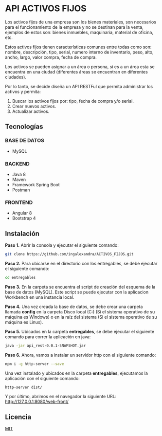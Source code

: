 # API ACTIVOS FIJOS

Los activos fijos de una empresa son los bienes materiales, son necesarios para el
funcionamiento de la empresa y no se destinan para la venta, ejemplos de estos son: bienes
inmuebles, maquinaria, material de oficina, etc.

Estos activos fijos tienen características comunes entre todas como son: nombre, descripción,
tipo, serial, numero interno de inventario, peso, alto, ancho, largo, valor compra, fecha de
compra.

Los activos se pueden asignar a un área o persona, si es a un área esta se encuentra en una
ciudad (diferentes áreas se encuentran en diferentes ciudades).

Por lo tanto, se decide diseña un API RESTFul que permita administrar los activos y permita:

1. Buscar los activos fijos por: tipo, fecha de compra y/o serial.
2. Crear nuevos activos.
3. Actualizar activos.

## Tecnologías

### BASE DE DATOS
* MySQL

### BACKEND
* Java 8
* Maven
* Framework Spring Boot
* Postman

### FRONTEND
* Angular 8
* Bootstrap 4

## Instalación

**Paso 1.** Abrir la consola y ejecutar el siguiente comando:
```bash
git clone https://github.com/ingalexandra/ACTIVOS_FIJOS.git
```
**Paso 2.** Para ubicarse en el directorio con los entregables, se debe ejecutar el siguiente comando:
```bash
cd entregables
```

**Paso 3.** En la carpeta se encuentra el script de creación del esquema de la base de datos (MySQL). Este script se puede ejecutar con la aplicacion 
Workbench en una instancia local. 

**Paso 4.** Una vez creada la base de datos, se debe crear una carpeta llamada **config** en la carpeta Disco local (C:) (Si el sistema operativo de su máquina es Windows) o en la raíz del sistema (Si el sistema operativo de su máquina es Linux).

**Paso 5.** Ubicados en la carpeta **entregables**, se debe ejecutar el siguiente comando para correr la aplicación en java:
```bash
java -jar api_rest-0.0.1-SNAPSHOT.jar
```

**Paso 6.** Ahora, vamos a instalar un servidor http con el siguiente comando:
```bash
npm i -g http-server --save
```

Una vez instalado y ubicados en la carpeta **entregables**, ejecutamos la aplicación con el siguiente comando:
```bash
http-server dist/
```

Y por último, abrimos en el navegador la siguiente URL: http://127.0.0.1:8080/web-front/

## Licencia
[MIT](https://choosealicense.com/licenses/mit/)

